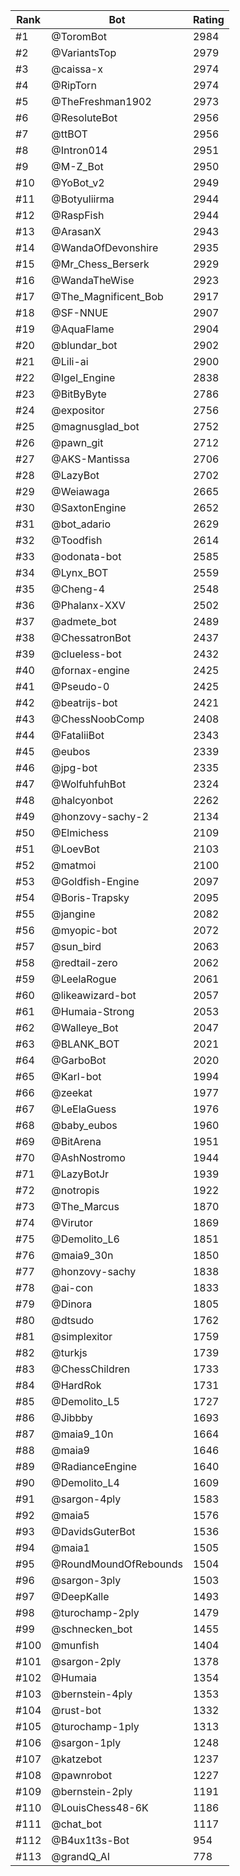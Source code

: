 Rank|Bot|Rating
---|---|---
#1|@ToromBot|2984
#2|@VariantsTop|2979
#3|@caissa-x|2974
#4|@RipTorn|2974
#5|@TheFreshman1902|2973
#6|@ResoluteBot|2956
#7|@ttBOT|2956
#8|@Intron014|2951
#9|@M-Z_Bot|2950
#10|@YoBot_v2|2949
#11|@Botyuliirma|2944
#12|@RaspFish|2944
#13|@ArasanX|2943
#14|@WandaOfDevonshire|2935
#15|@Mr_Chess_Berserk|2929
#16|@WandaTheWise|2923
#17|@The_Magnificent_Bob|2917
#18|@SF-NNUE|2907
#19|@AquaFlame|2904
#20|@blundar_bot|2902
#21|@Lili-ai|2900
#22|@Igel_Engine|2838
#23|@BitByByte|2786
#24|@expositor|2756
#25|@magnusglad_bot|2752
#26|@pawn_git|2712
#27|@AKS-Mantissa|2706
#28|@LazyBot|2702
#29|@Weiawaga|2665
#30|@SaxtonEngine|2652
#31|@bot_adario|2629
#32|@Toodfish|2614
#33|@odonata-bot|2585
#34|@Lynx_BOT|2559
#35|@Cheng-4|2548
#36|@Phalanx-XXV|2502
#37|@admete_bot|2489
#38|@ChessatronBot|2437
#39|@clueless-bot|2432
#40|@fornax-engine|2425
#41|@Pseudo-0|2425
#42|@beatrijs-bot|2421
#43|@ChessNoobComp|2408
#44|@FataliiBot|2343
#45|@eubos|2339
#46|@jpg-bot|2335
#47|@WolfuhfuhBot|2324
#48|@halcyonbot|2262
#49|@honzovy-sachy-2|2134
#50|@Elmichess|2109
#51|@LoevBot|2103
#52|@matmoi|2100
#53|@Goldfish-Engine|2097
#54|@Boris-Trapsky|2095
#55|@jangine|2082
#56|@myopic-bot|2072
#57|@sun_bird|2063
#58|@redtail-zero|2062
#59|@LeelaRogue|2061
#60|@likeawizard-bot|2057
#61|@Humaia-Strong|2053
#62|@Walleye_Bot|2047
#63|@BLANK_BOT|2021
#64|@GarboBot|2020
#65|@Karl-bot|1994
#66|@zeekat|1977
#67|@LeElaGuess|1976
#68|@baby_eubos|1960
#69|@BitArena|1951
#70|@AshNostromo|1944
#71|@LazyBotJr|1939
#72|@notropis|1922
#73|@The_Marcus|1870
#74|@Virutor|1869
#75|@Demolito_L6|1851
#76|@maia9_30n|1850
#77|@honzovy-sachy|1838
#78|@ai-con|1833
#79|@Dinora|1805
#80|@dtsudo|1762
#81|@simplexitor|1759
#82|@turkjs|1739
#83|@ChessChildren|1733
#84|@HardRok|1731
#85|@Demolito_L5|1727
#86|@Jibbby|1693
#87|@maia9_10n|1664
#88|@maia9|1646
#89|@RadianceEngine|1640
#90|@Demolito_L4|1609
#91|@sargon-4ply|1583
#92|@maia5|1576
#93|@DavidsGuterBot|1536
#94|@maia1|1505
#95|@RoundMoundOfRebounds|1504
#96|@sargon-3ply|1503
#97|@DeepKalle|1493
#98|@turochamp-2ply|1479
#99|@schnecken_bot|1455
#100|@munfish|1404
#101|@sargon-2ply|1378
#102|@Humaia|1354
#103|@bernstein-4ply|1353
#104|@rust-bot|1332
#105|@turochamp-1ply|1313
#106|@sargon-1ply|1248
#107|@katzebot|1237
#108|@pawnrobot|1227
#109|@bernstein-2ply|1191
#110|@LouisChess48-6K|1186
#111|@chat_bot|1117
#112|@B4ux1t3s-Bot|954
#113|@grandQ_AI|778
